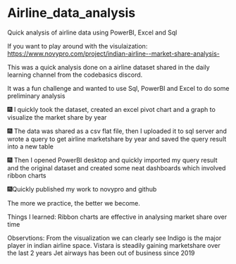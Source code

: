 # Airline_data_analysis
Quick analysis of airline data using PowerBI, Excel and Sql

If you want to play around with the visulaization: https://www.novypro.com/project/indian-airline--market-share-analysis-

This was a quick analysis done on a airline dataset shared in the daily learning channel from the codebasics discord. 

It was a fun challenge and wanted to use Sql, PowerBI and Excel to do some preliminary analysis

🎆 I quickly took the dataset, created an excel pivot chart and a graph to visualize the market share by year

🎆 The data was shared as a csv flat file, then I uploaded it to sql server and wrote a query to get airline marketshare by year and saved the query result into a new table

🎆 Then I opened PowerBI desktop and quickly imported my query result and the original dataset and created some neat dashboards which involved ribbon charts

🎆Quickly published my work to novypro and github

The more we practice, the better we become.

Things I learned: 
Ribbon charts are effective in analysing market share over time

Observtions:
From the visualization we can clearly see Indigo is the major player in indian airline space.
Vistara is steadily gaining marketshare over the last 2 years
Jet airways has been out of business since 2019


